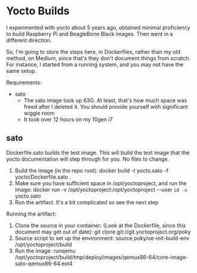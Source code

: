 # Yocto Builds
I experimented with yocto about 5 years ago, obtained minimal proficiency to build Raspberry Pi and BeagleBone Black images. Then went in a different direction.

So, I'm going to store the steps here, in Dockerfiles, rather than my old method, on Medium, since that's they don't document things from scratch. For instance, I started from a running system, and you may not have the same setup.

Requirements:
 - sato
   - The sato image took up 63G. At least, that's how much space was freed after I deleted it. You should provide yourself with significant wiggle room
   - It took over 12 hours on my 10gen i7

## sato
Dockerfile.sato builds the test image. This will build the test image that the yocto documentation will step through for you. No files to change.

1) Build the image (in the repo root): docker build -t yocto.sato -f yocto/Dockerfile.sato .
2) Make sure you have sufficient space in /opt/yoctoproject, and run the image: docker run  -v /opt/yoctoproject:/opt/yoctoproject --user `id -u` yocto.sato
3) Run the artifact. It's a bit complicated so see the next step

Running the artifact:
1) Clone the source in your container: (Look at the Dockerfile, since this document may get out of date): git clone git://git.yoctoproject.org/poky
2) Source script to set up the environment: source poky/oe-init-build-env /opt/yoctoproject/build
3) Run the image: runqemu /opt/yoctoproject/build/tmp/deploy/images/qemux86-64/core-image-sato-qemux86-64.ext4

